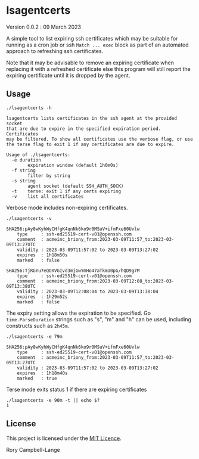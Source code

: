 # lsagentcerts

Version 0.0.2 : 09 March 2023

A simple tool to list expiring ssh certificates which may be suitable
for running as a cron job or ssh `Match ... exec` block as part of an
automated approach to refreshing ssh certificates.

Note that it may be advisable to remove an expiring certificate when
replacing it with a refreshed certificate else this program will still
report the expiring certificate until it is dropped by the agent.

## Usage

```
./lsagentcerts -h

lsagentcerts lists certificates in the ssh agent at the provided socket
that are due to expire in the specified expiration period. Certificates
may be filtered. To show all certificates use the verbose flag, or use
the terse flag to exit 1 if any certificates are due to expire.

Usage of ./lsagentcerts:
  -e duration
    	expiration window (default 1h0m0s)
  -f string
    	filter by string
  -s string
    	agent socket (default SSH_AUTH_SOCK)
  -t	terse: exit 1 if any certs expiring
  -v	list all certificates
```

Verbose mode includes non-expiring certificates.

```
./lsagentcerts -v

SHA256:pAy8wKyhWyCHfgK4qnNk6ko9r0MSuV+ifmFxe60Uvlw
    type     : ssh-ed25519-cert-v01@openssh.com
    comment  : acmeinc_briony_from:2023-03-09T11:57_to:2023-03-09T13:27UTC
    validity : 2023-03-09T11:57:02 to 2023-03-09T13:27:02
    expires  : 1h18m50s
    marked   : false

SHA256:TjRGYu7eQOXVGIvd3mjGwYmHo47aTkmU0pG/hQD9g7M
    type     : ssh-ed25519-cert-v01@openssh.com
    comment  : acmeinc_briony_from:2023-03-09T12:08_to:2023-03-09T13:38UTC
    validity : 2023-03-09T12:08:04 to 2023-03-09T13:38:04
    expires  : 1h29m52s
    marked   : false
```

The expiry setting allows the expiration to be specified. Go
`time.ParseDuration` strings such as "s", "m" and "h" can be used,
including constructs such as `2h45m`.

```
./lsagentcerts -e 79m

SHA256:pAy8wKyhWyCHfgK4qnNk6ko9r0MSuV+ifmFxe60Uvlw
    type     : ssh-ed25519-cert-v01@openssh.com
    comment  : acmeinc_briony_from:2023-03-09T11:57_to:2023-03-09T13:27UTC
    validity : 2023-03-09T11:57:02 to 2023-03-09T13:27:02
    expires  : 1h18m40s
    marked   : true
```

Terse mode exits status 1 if there are expiring certificates

```
./lsagentcerts -e 90m -t || echo $?
1
```
## License

This project is licensed under the [MIT Licence](LICENCE).

Rory Campbell-Lange
